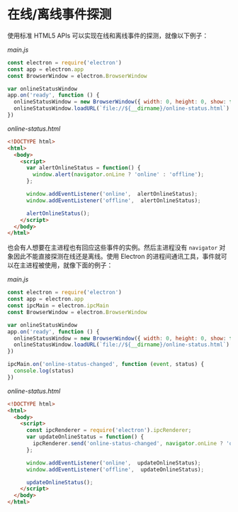 # 在线/离线事件探测
使用标准 HTML5 APIs 可以实现在线和离线事件的探测，就像以下例子：

*main.js*
```javascript
const electron = require('electron')
const app = electron.app
const BrowserWindow = electron.BrowserWindow

var onlineStatusWindow
app.on('ready', function () {
  onlineStatusWindow = new BrowserWindow({ width: 0, height: 0, show: false })
  onlineStatusWindow.loadURL(`file://${__dirname}/online-status.html`)
})
```

*online-status.html*
```html
<!DOCTYPE html>
<html>
  <body>
    <script>
      var alertOnlineStatus = function() {
        window.alert(navigator.onLine ? 'online' : 'offline');
      };

      window.addEventListener('online',  alertOnlineStatus);
      window.addEventListener('offline',  alertOnlineStatus);

      alertOnlineStatus();
    </script>
  </body>
</html>
```

也会有人想要在主进程也有回应这些事件的实例。然后主进程没有 `navigator` 对象因此不能直接探测在线还是离线。使用 Electron 的进程间通讯工具，事件就可以在主进程被使用，就像下面的例子：

*main.js*
```javascript
const electron = require('electron')
const app = electron.app
const ipcMain = electron.ipcMain
const BrowserWindow = electron.BrowserWindow

var onlineStatusWindow
app.on('ready', function () {
  onlineStatusWindow = new BrowserWindow({ width: 0, height: 0, show: false })
  onlineStatusWindow.loadURL(`file://${__dirname}/online-status.html`)
})

ipcMain.on('online-status-changed', function (event, status) {
  console.log(status)
})
```

*online-status.html*
```html
<!DOCTYPE html>
<html>
  <body>
    <script>
      const ipcRenderer = require('electron').ipcRenderer;
      var updateOnlineStatus = function() {
        ipcRenderer.send('online-status-changed', navigator.onLine ? 'online' : 'offline');
      };

      window.addEventListener('online',  updateOnlineStatus);
      window.addEventListener('offline',  updateOnlineStatus);

      updateOnlineStatus();
    </script>
  </body>
</html>
```
